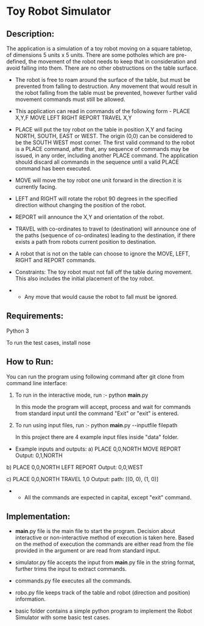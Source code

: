 # Toy Robot Simulator

## Description:

The application is a simulation of a toy robot moving on a square tabletop, of dimensions 5 units x 5 units. There are some potholes which are pre-defined, the movement of the robot needs to keep that in consideration and avoid falling into them. There are no other obstructions on the table surface.

* The robot is free to roam around the surface of the table, but must be prevented from falling to destruction. Any movement that would result in the robot falling from the table must be prevented, however further valid movement commands must still be allowed.

* This application can read in commands of the following form -
PLACE X,Y,F
MOVE
LEFT
RIGHT
REPORT
TRAVEL X,Y

- PLACE will put the toy robot on the table in position X,Y and facing NORTH, SOUTH, EAST or WEST.
The origin (0,0) can be considered to be the SOUTH WEST most corner.
The first valid command to the robot is a PLACE command, after that, any sequence of commands may be issued, in any order, including another PLACE command. The application should discard all commands in the sequence until a valid PLACE command has been executed.

- MOVE will move the toy robot one unit forward in the direction it is currently facing.

- LEFT and RIGHT will rotate the robot 90 degrees in the specified direction without changing the position of the robot.

- REPORT will announce the X,Y and orientation of the robot.

- TRAVEL with co-ordinates to travel to (destination) will announce one of the paths (sequence of co-ordinates) leading to the destination, if there exists a path from robots current position to destination.

* A robot that is not on the table can choose to ignore the MOVE, LEFT, RIGHT and REPORT commands.

* Constraints:
The toy robot must not fall off the table during movement. This also includes the initial placement of the toy robot.
* * Any move that would cause the robot to fall must be ignored.

## Requirements:

Python 3

To run the test cases, install nose

## How to Run:

You can run the program using following command after git clone from command line interface:

1. To run in the interactive mode, run :-
    python __main__.py

    In this mode the program will accept, process and wait for commands from standard input until the command "Exit" or "exit" is entered.

2. To run using input files, run :-
    python __main__.py --inputfile filepath

    In this project there are 4 example input files inside "data" folder.

- Example inputs and outputs:
a)
PLACE 0,0,NORTH
MOVE
REPORT
Output: 0,1,NORTH

b)
PLACE 0,0,NORTH
LEFT
REPORT
Output: 0,0,WEST

c)
PLACE 0,0,NORTH
TRAVEL 1,0
Output: path: [(0, 0), (1, 0)]


* * All the commands are expected in capital, except "exit" command.

## Implementation:

- __main__.py file is the main file to start the program. Decision about interactive or non-interactive method of execution is taken here. Based on the method of execution the commands are either read from the file provided in the argument or are read from standard input.

- simulator.py file accepts the input from __main__.py file in the string format, further trims the input to extract commands.

- commands.py file executes all the commands.

- robo.py file keeps track of the table and robot (direction and position) information.

- basic folder contains a simple python program to implement the Robot Simulator with some basic test cases.
